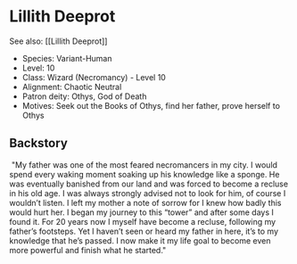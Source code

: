 # Lillith Deeprot
See also: [[Lillith Deeprot]]
- Species: Variant-Human
- Level: 10
- Class: Wizard (Necromancy) - Level 10
- Alignment: Chaotic Neutral
- Patron deity: Othys, God of Death
- Motives: Seek out the Books of Othys, find her father, prove herself to Othys

## Backstory
 "My father was one of the most feared necromancers in my city. I would spend every waking moment soaking up his knowledge like a sponge. He was eventually banished from our land and was forced to become a recluse in his old age. I was always strongly advised not to look for him, of course I wouldn’t listen. I left my mother a note of sorrow for I knew how badly this would hurt her. I began my journey to this “tower” and after some days I found it. For 20 years now I myself have become a recluse, following my father’s footsteps. Yet I haven’t seen or heard my father in here, it’s to my knowledge that he’s passed. I now make it my life goal to become even more powerful and finish what he started."